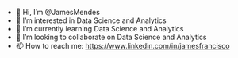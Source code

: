 - 👋 Hi, I’m @JamesMendes
- 👀 I’m interested in Data Science and Analytics
- 🌱 I’m currently learning Data Science and Analytics
- 💞️ I’m looking to collaborate on Data Science and Analytics
- 📫 How to reach me: https://www.linkedin.com/in/jamesfrancisco
<!---
JamesMendes/JamesMendes is a ✨ special ✨ repository because its `README.md` (this file) appears on your GitHub profile.
You can click the Preview link to take a look at your changes.
--->
